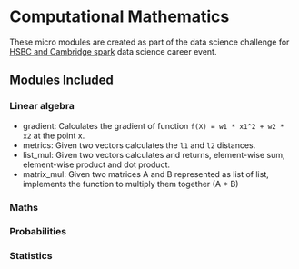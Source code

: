 # Computational Mathematics

These micro modules are created as part of the data science challenge for [HSBC and Cambridge spark](https://cambridgespark.com/hsbc-student-events-case-study/) data science career event. 

## Modules Included 

### Linear algebra
- gradient: Calculates the gradient of function `f(X) = w1 * x1^2 + w2 * x2` at the point x.
- metrics: Given two vectors calculates the `l1` and `l2` distances. 
- list_mul: Given two vectors calculates and returns, element-wise sum, element-wise product and dot product.
- matrix_mul: Given two matrices A and B represented as list of list, implements the function to multiply them together (A * B)

### Maths 
### Probabilities
### Statistics